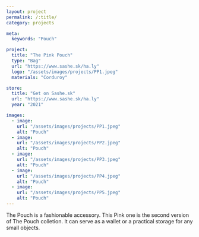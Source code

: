```yaml
---
layout: project
permalink: /:title/
category: projects

meta:
  keywords: "Pouch"

project:
  title: "The Pink Pouch"
  type: "Bag"
  url: "https://www.sashe.sk/ha.ly"
  logo: "/assets/images/projects/PP1.jpeg"
  materials: "Corduroy"

store:
  title: "Get on Sashe.sk"
  url: "https://www.sashe.sk/ha.ly"
  year: "2021"

images:
  - image:
    url: "/assets/images/projects/PP1.jpeg"
    alt: "Pouch"
  - image:
    url: "/assets/images/projects/PP2.jpeg"
    alt: "Pouch"
  - image:
    url: "/assets/images/projects/PP3.jpeg"
    alt: "Pouch"
  - image:
    url: "/assets/images/projects/PP4.jpeg"
    alt: "Pouch"
  - image:
    url: "/assets/images/projects/PP5.jpeg"
    alt: "Pouch"
---
```

<p>
  The Pouch is a fashionable accessory. This Pink one is the second version of The Pouch colletion.
  It can serve as a wallet or a practical storage for any small objects.
</p>
